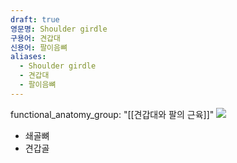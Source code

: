 ```yaml
---
draft: true
영문명: Shoulder girdle
구용어: 견갑대
신용어: 팔이음뼈
aliases:
  - Shoulder girdle
  - 견갑대
  - 팔이음뼈
---
```


functional_anatomy_group: "[[견갑대와 팔의 근육]]"
![](https://upload.wikimedia.org/wikipedia/commons/thumb/2/22/Pectoral_girdle_front_diagram.svg/500px-Pectoral_girdle_front_diagram.svg.png)

- 쇄골뼈
- 견갑골